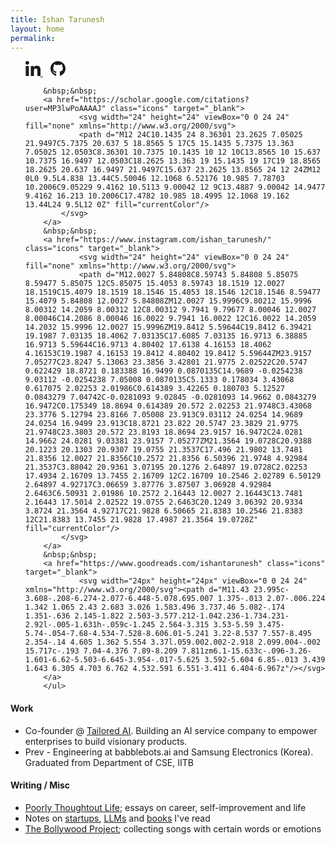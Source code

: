 ```yaml
---
title: Ishan Tarunesh
layout: home
permalink: 
---
```


<section class="contact">
        <ul>
        <a href="https://in.linkedin.com/in/ishan-tarunesh" class="icons" target="_blank">
                <svg width="24" height="24" viewBox="0 0 24 24" fill="none" xmlns="http://www.w3.org/2000/svg">
                <path d="M5.37214 23.9997H0.396429V7.97649H5.37214V23.9997ZM2.88161 5.79078C1.29054 5.79078 0 4.47292 0 2.88185C1.13882e-08 2.1176 0.303597 1.38465 0.844003 0.844247C1.38441 0.303841 2.11736 0.000244141 2.88161 0.000244141C3.64586 0.000244141 4.3788 0.303841 4.91921 0.844247C5.45962 1.38465 5.76321 2.1176 5.76321 2.88185C5.76321 4.47292 4.47214 5.79078 2.88161 5.79078ZM23.9946 23.9997H19.0296V16.1997C19.0296 14.3408 18.9921 11.9569 16.4427 11.9569C13.8557 11.9569 13.4593 13.9765 13.4593 16.0658V23.9997H8.48893V7.97649H13.2611V10.1622H13.3307C13.995 8.90328 15.6177 7.57471 18.0386 7.57471C23.0743 7.57471 24 10.8908 24 15.1979V23.9997H23.9946Z" fill="currentColor"/>
            </svg>
        </a>
        &nbsp;&nbsp;
                <a href="http://github.com/ishan00" class="icons" target="_blank">
                        <svg width="24" height="24" viewBox="0 0 24 24" fill="none" xmlns="http://www.w3.org/2000/svg">
                <path d="M8.02742 19.1417C8.02742 19.2385 7.91613 19.3159 7.77581 19.3159C7.61613 19.3305 7.50484 19.253 7.50484 19.1417C7.50484 19.045 7.61613 18.9675 7.75645 18.9675C7.90161 18.953 8.02742 19.0304 8.02742 19.1417ZM6.52258 18.924C6.48871 19.0208 6.58548 19.1321 6.73065 19.1611C6.85645 19.2095 7.00161 19.1611 7.03064 19.0643C7.05968 18.9675 6.96774 18.8563 6.82258 18.8127C6.69677 18.7788 6.55645 18.8272 6.52258 18.924ZM8.66129 18.8417C8.52097 18.8756 8.42419 18.9675 8.43871 19.0788C8.45323 19.1756 8.57903 19.2385 8.72419 19.2046C8.86452 19.1708 8.96129 19.0788 8.94677 18.9821C8.93226 18.8901 8.80161 18.8272 8.66129 18.8417ZM11.8452 0.299805C5.13387 0.299805 0 5.39497 0 12.1063C0 17.4724 3.37742 22.0643 8.20161 23.6805C8.82097 23.7917 9.03871 23.4095 9.03871 23.095C9.03871 22.795 9.02419 21.1401 9.02419 20.124C9.02419 20.124 5.6371 20.8498 4.92581 18.6821C4.92581 18.6821 4.37419 17.274 3.58065 16.9111C3.58065 16.9111 2.47258 16.1514 3.65806 16.1659C3.65806 16.1659 4.8629 16.2627 5.52581 17.4143C6.58548 19.2821 8.36129 18.745 9.05323 18.4256C9.16452 17.6514 9.47903 17.1143 9.82742 16.795C7.12258 16.495 4.39355 16.103 4.39355 11.4482C4.39355 10.1175 4.76129 9.4498 5.53548 8.59819C5.40968 8.28368 4.99839 6.9869 5.66129 5.31271C6.67258 4.99819 9 6.61916 9 6.61916C9.96774 6.34819 11.0081 6.20787 12.0387 6.20787C13.0694 6.20787 14.1097 6.34819 15.0774 6.61916C15.0774 6.61916 17.4048 4.99335 18.4161 5.31271C19.079 6.99174 18.6677 8.28368 18.5419 8.59819C19.3161 9.45464 19.7903 10.1224 19.7903 11.4482C19.7903 16.1175 16.9403 16.4901 14.2355 16.795C14.6806 17.1772 15.0581 17.903 15.0581 19.0401C15.0581 20.6708 15.0435 22.6885 15.0435 23.0853C15.0435 23.3998 15.2661 23.7821 15.8806 23.6708C20.7194 22.0643 24 17.4724 24 12.1063C24 5.39497 18.5565 0.299805 11.8452 0.299805ZM4.70323 16.9885C4.64032 17.0369 4.65484 17.1482 4.7371 17.2401C4.81452 17.3175 4.92581 17.3514 4.98871 17.2885C5.05161 17.2401 5.0371 17.1288 4.95484 17.0369C4.87742 16.9595 4.76613 16.9256 4.70323 16.9885ZM4.18064 16.5966C4.14677 16.6595 4.19516 16.7369 4.29194 16.7853C4.36935 16.8337 4.46613 16.8192 4.5 16.7514C4.53387 16.6885 4.48548 16.6111 4.38871 16.5627C4.29194 16.5337 4.21452 16.5482 4.18064 16.5966ZM5.74839 18.3192C5.67097 18.3821 5.7 18.5272 5.81129 18.6192C5.92258 18.7304 6.0629 18.745 6.12581 18.6675C6.18871 18.6046 6.15968 18.4595 6.0629 18.3675C5.95645 18.2563 5.81129 18.2417 5.74839 18.3192ZM5.19677 17.6079C5.11935 17.6563 5.11935 17.7821 5.19677 17.8934C5.27419 18.0046 5.40484 18.053 5.46774 18.0046C5.54516 17.9417 5.54516 17.8159 5.46774 17.7046C5.4 17.5934 5.27419 17.545 5.19677 17.6079Z" fill="currentColor"/>
            </svg>
                </a>
     
        &nbsp;&nbsp;
        <a href="https://scholar.google.com/citations?user=MP3lwPoAAAAJ" class="icons" target="_blank">
                <svg width="24" height="24" viewBox="0 0 24 24" fill="none" xmlns="http://www.w3.org/2000/svg">
                <path d="M12 24C10.1435 24 8.36301 23.2625 7.05025 21.9497C5.7375 20.637 5 18.8565 5 17C5 15.1435 5.7375 13.363 7.05025 12.0503C8.36301 10.7375 10.1435 10 12 10C13.8565 10 15.637 10.7375 16.9497 12.0503C18.2625 13.363 19 15.1435 19 17C19 18.8565 18.2625 20.637 16.9497 21.9497C15.637 23.2625 13.8565 24 12 24ZM12 0L0 9.5L4.838 13.44C5.50046 12.1068 6.52176 10.985 7.78703 10.2006C9.05229 9.4162 10.5113 9.00042 12 9C13.4887 9.00042 14.9477 9.4162 16.213 10.2006C17.4782 10.985 18.4995 12.1068 19.162 13.44L24 9.5L12 0Z" fill="currentColor"/>
            </svg>
        </a>
        &nbsp;&nbsp;
        <a href="https://www.instagram.com/ishan_tarunesh/" class="icons" target="_blank">
                <svg width="24" height="24" viewBox="0 0 24 24" fill="none" xmlns="http://www.w3.org/2000/svg">
                <path d="M12.0027 5.84808C8.59743 5.84808 5.85075 8.59477 5.85075 12C5.85075 15.4053 8.59743 18.1519 12.0027 18.1519C15.4079 18.1519 18.1546 15.4053 18.1546 12C18.1546 8.59477 15.4079 5.84808 12.0027 5.84808ZM12.0027 15.9996C9.80212 15.9996 8.00312 14.2059 8.00312 12C8.00312 9.7941 9.79677 8.00046 12.0027 8.00046C14.2086 8.00046 16.0022 9.7941 16.0022 12C16.0022 14.2059 14.2032 15.9996 12.0027 15.9996ZM19.8412 5.59644C19.8412 6.39421 19.1987 7.03135 18.4062 7.03135C17.6085 7.03135 16.9713 6.38885 16.9713 5.59644C16.9713 4.80402 17.6138 4.16153 18.4062 4.16153C19.1987 4.16153 19.8412 4.80402 19.8412 5.59644ZM23.9157 7.05277C23.8247 5.13063 23.3856 3.42801 21.9775 2.02522C20.5747 0.622429 18.8721 0.183388 16.9499 0.0870135C14.9689 -0.0254238 9.03112 -0.0254238 7.05008 0.0870135C5.1333 0.178034 3.43068 0.617075 2.02253 2.01986C0.614389 3.42265 0.180703 5.12527 0.0843279 7.04742C-0.0281093 9.02845 -0.0281093 14.9662 0.0843279 16.9472C0.175349 18.8694 0.614389 20.572 2.02253 21.9748C3.43068 23.3776 5.12794 23.8166 7.05008 23.913C9.03112 24.0254 14.9689 24.0254 16.9499 23.913C18.8721 23.822 20.5747 23.3829 21.9775 21.9748C23.3803 20.572 23.8193 18.8694 23.9157 16.9472C24.0281 14.9662 24.0281 9.03381 23.9157 7.05277ZM21.3564 19.0728C20.9388 20.1223 20.1303 20.9307 19.0755 21.3537C17.496 21.9802 13.7481 21.8356 12.0027 21.8356C10.2572 21.8356 6.50396 21.9748 4.92984 21.3537C3.88042 20.9361 3.07195 20.1276 2.64897 19.0728C2.02253 17.4934 2.16709 13.7455 2.16709 12C2.16709 10.2546 2.02789 6.50129 2.64897 4.92717C3.06659 3.87776 3.87507 3.06928 4.92984 2.6463C6.50931 2.01986 10.2572 2.16443 12.0027 2.16443C13.7481 2.16443 17.5014 2.02522 19.0755 2.6463C20.1249 3.06392 20.9334 3.8724 21.3564 4.92717C21.9828 6.50665 21.8383 10.2546 21.8383 12C21.8383 13.7455 21.9828 17.4987 21.3564 19.0728Z" fill="currentColor"/>
            </svg>
        </a>
        &nbsp;&nbsp;
        <a href="https://www.goodreads.com/ishantarunesh" class="icons" target="_blank">
                <svg width="24px" height="24px" viewBox="0 0 24 24"  xmlns="http://www.w3.org/2000/svg"><path d="M11.43 23.995c-3.608-.208-6.274-2.077-6.448-5.078.695.007 1.375-.013 2.07-.006.224 1.342 1.065 2.43 2.683 3.026 1.583.496 3.737.46 5.082-.174 1.351-.636 2.145-1.822 2.503-3.577.212-1.042.236-1.734.231-2.92l-.005-1.631h-.059c-1.245 2.564-3.315 3.53-5.59 3.475-5.74-.054-7.68-4.534-7.528-8.606.01-5.241 3.22-8.537 7.557-8.495 2.354-.14 4.605 1.362 5.554 3.37l.059.002.002-2.918 2.099.004-.002 15.717c-.193 7.04-4.376 7.89-8.209 7.811zm6.1-15.633c-.096-3.26-1.601-6.62-5.503-6.645-3.954-.017-5.625 3.592-5.604 6.85-.013 3.439 1.643 6.305 4.703 6.762 4.532.591 6.551-3.411 6.404-6.967z"/></svg>
        </a>
        </ul>
</section>

#### Work
* Co-founder @ [<u>Tailored AI</u>](https://tailoredai.co). Building an AI service company to empower enterprises to build visionary products.
* Prev - Engineering at babblebots.ai and Samsung Electronics (Korea). Graduated from Department of CSE, IITB

#### Writing / Misc
* [<u>Poorly Thoughtout Life</u>](https://poorlythoughtoutlife.substack.com/); essays on career, self-improvement and life
* Notes on [<u>startups</u>](/tag/startup), [<u>LLMs</u>](/tag/technical) and [<u>books</u>](/tag/book) I've read
* [<u>The Bollywood Project</u>](/songs); collecting songs with certain words or emotions
<!-- * List of AI startups in India ([<u>original</u>](https://docs.google.com/spreadsheets/d/1R3jmmDR6W9Ljm_vOiZAnND4tiSwrYzrooVPboVMCDlo/edit?usp=sharing) + [<u>extended</u>](https://docs.google.com/spreadsheets/d/1Y0EUYZXjdZJyoum2aU4z5Ec0WlTGXFnbZ8wRrAer_4g/edit?usp=sharing)) -->

<!-- PS: To visit the old blog click [<u>here</u>](/tag/all/) -->
<!-- <p>I work at Babblebots (early-stage startup)</p> -->